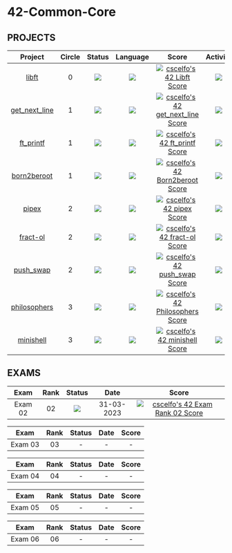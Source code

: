 # 42-Common-Core

## PROJECTS
<div align="center">

| Project | Circle | Status | Language | Score | Activity |
| :---: | :---: | :---: | :---: | :---: | :---: |
| [libft](https://github.com/Scelfo42/libft) | 0 | <img src="https://img.shields.io/badge/done-sucess" /> |<img src="https://img.shields.io/github/languages/top/Scelfo42/libft" /> | [![cscelfo's 42 Libft Score](https://badge42.vercel.app/api/v2/clg22s3a2000608ml2qvs6aly/project/2817953)](https://github.com/JaeSeoKim/badge42) | <img src="https://img.shields.io/github/last-commit/Scelfo42/libft" /> |
| [get_next_line](https://github.com/Scelfo42/get_next_line) | 1 | <img src="https://img.shields.io/badge/done-sucess" /> |<img src="https://img.shields.io/github/languages/top/Scelfo42/get_next_line" /> | [![cscelfo's 42 get_next_line Score](https://badge42.vercel.app/api/v2/clg22s3a2000608ml2qvs6aly/project/2878670)](https://github.com/JaeSeoKim/badge42) | <img src="https://img.shields.io/github/last-commit/Scelfo42/get_next_line" /> |
| [ft_printf](https://github.com/Scelfo42/ft_printf) | 1 | <img src="https://img.shields.io/badge/done-sucess" /> | <img src="https://img.shields.io/github/languages/top/Scelfo42/ft_printf" /> | [![cscelfo's 42 ft_printf Score](https://badge42.vercel.app/api/v2/clg22s3a2000608ml2qvs6aly/project/2878560)](https://github.com/JaeSeoKim/badge42) | <img src="https://img.shields.io/github/last-commit/jotavare/ft_printf" /> |
| [born2beroot](https://github.com/Scelfo42/born2beroot) | 1 | <img src="https://img.shields.io/badge/done-sucess" /> | <img src="https://img.shields.io/github/languages/top/Scelfo42/born2beroot" /> | [![cscelfo's 42 Born2beroot Score](https://badge42.vercel.app/api/v2/clg22s3a2000608ml2qvs6aly/project/2891669)](https://github.com/JaeSeoKim/badge42) | <img src="https://img.shields.io/github/last-commit/jotavare/born2beroot" /> |
| [pipex](https://github.com/Scelfo42/pipex) | 2 | <img src="https://img.shields.io/badge/done-sucess" /> | <img src="https://img.shields.io/github/languages/top/Scelfo42/pipex" /> | [![cscelfo's 42 pipex Score](https://badge42.vercel.app/api/v2/clg22s3a2000608ml2qvs6aly/project/3089535)](https://github.com/JaeSeoKim/badge42) | <img src="https://img.shields.io/github/last-commit/Scelfo42/pipex" /> |
| [fract-ol](https://github.com/Scelfo42/fract-ol) | 2 | <img src="https://img.shields.io/badge/done-sucess" /> | <img src="https://img.shields.io/github/languages/top/Scelfo42/fract-ol" /> | [![cscelfo's 42 fract-ol Score](https://badge42.vercel.app/api/v2/clg22s3a2000608ml2qvs6aly/project/2977398)](https://github.com/JaeSeoKim/badge42) | <img src="https://img.shields.io/github/last-commit/Scelfo42/fract-ol" /> |
| [push_swap](https://github.com/Scelfo42/push_swap) | 2 | <img src="https://img.shields.io/badge/done-sucess" /> | <img src="https://img.shields.io/github/languages/top/Scelfo42/push_swap" /> | [![cscelfo's 42 push_swap Score](https://badge42.vercel.app/api/v2/clg22s3a2000608ml2qvs6aly/project/2978327)](https://github.com/JaeSeoKim/badge42) | <img src="https://img.shields.io/github/last-commit/Scelfo42/push_swap" /> |
| [philosophers](https://github.com/Scelfo42/philosopher) | 3 | <img src="https://img.shields.io/badge/done-sucess" /> | <img src="https://img.shields.io/github/languages/top/Scelfo42/philosopher" /> | [![cscelfo's 42 Philosophers Score](https://badge42.vercel.app/api/v2/clg22s3a2000608ml2qvs6aly/project/3110462)](https://github.com/JaeSeoKim/badge42) | <img src="https://img.shields.io/github/last-commit/Scelfo42/philosopher" /> |
| [minishell](https://github.com/Scelfo42/minishell) | 3 | <img src="https://img.shields.io/badge/registered-yellow" /> | <img src="https://img.shields.io/github/languages/top/Scelfo42/minishell" /> | [![cscelfo's 42 minishell Score](https://badge42.vercel.app/api/v2/clg22s3a2000608ml2qvs6aly/project/3112055)](https://github.com/JaeSeoKim/badge42) | <img src="https://img.shields.io/github/last-commit/Scelfo42/minishell" /> |
</div>

## EXAMS
<div align="center">

| Exam | Rank | Status | Date | Score |
| :---: | :---: | :---: | :---: | :---: |
| Exam 02 | 02 | <img src="https://img.shields.io/badge/sucess-sucess" /> | 31-03-2023 | [![cscelfo's 42 Exam Rank 02 Score](https://badge42.vercel.app/api/v2/clg22s3a2000608ml2qvs6aly/project/3106235)](https://github.com/JaeSeoKim/badge42) |


| Exam | Rank | Status | Date | Score |
| :---: | :---: | :---: | :---: | :---: |
| Exam 03 | 03 | - | - | - |
	
| Exam | Rank | Status | Date | Score |
| :---: | :---: | :---: | :---: | :---: |
| Exam 04 | 04 | - | - | - | - |
	
| Exam | Rank| Status | Date | Score |
| :---: | :---: | :---: | :---: | :---: |
| Exam 05 | 05 | - | - | - | - |
	
| Exam | Rank | Status | Date | Score |
| :---: | :---: | :---: | :---: | :---: |
| Exam 06 | 06 | - | - | - | - |

</div>
